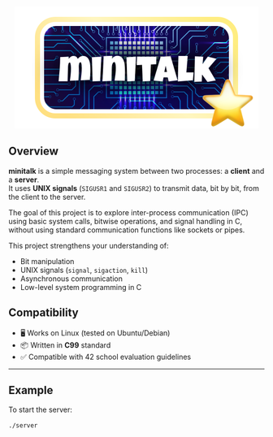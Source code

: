 <div align="center">
  <a href="https://github.com/mpeyre-s/minitalk">
    <img src="https://github.com/mpeyre-s/42_project_badges/raw/main/badges/minitalk_bonus.svg" alt="minitalk badge" />
  </a>
</div>


## Overview

**minitalk** is a simple messaging system between two processes: a **client** and a **server**.  
It uses **UNIX signals** (`SIGUSR1` and `SIGUSR2`) to transmit data, bit by bit, from the client to the server.

The goal of this project is to explore inter-process communication (IPC) using basic system calls, bitwise operations, and signal handling in C, without using standard communication functions like sockets or pipes.

This project strengthens your understanding of:

- Bit manipulation
- UNIX signals (`signal`, `sigaction`, `kill`)
- Asynchronous communication
- Low-level system programming in C

## Compatibility

- 🖥️ Works on Linux (tested on Ubuntu/Debian)
- 📦 Written in **C99** standard
- ✅ Compatible with 42 school evaluation guidelines

---

## Example

To start the server:

```bash
./server

